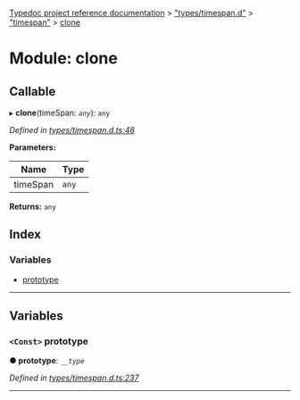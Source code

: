 [Typedoc project reference documentation](../README.md) > ["types/timespan.d"](../modules/_types_timespan_d_.md) > ["timespan"](../modules/_types_timespan_d_._timespan_.md) > [clone](../modules/_types_timespan_d_._timespan_.clone.md)

# Module: clone

## Callable
▸ **clone**(timeSpan: *`any`*): `any`

*Defined in [types/timespan.d.ts:48](https://github.com/DocuWare/REST-Sample-TS/blob/22cf36b/src/types/timespan.d.ts#L48)*

**Parameters:**

| Name | Type |
| ------ | ------ |
| timeSpan | `any` |

**Returns:** `any`

## Index

### Variables

* [prototype](_types_timespan_d_._timespan_.clone.md#prototype)

---

## Variables

<a id="prototype"></a>

### `<Const>` prototype

**● prototype**: *`__type`*

*Defined in [types/timespan.d.ts:237](https://github.com/DocuWare/REST-Sample-TS/blob/22cf36b/src/types/timespan.d.ts#L237)*

___


